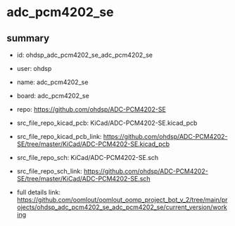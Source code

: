 # adc_pcm4202_se
 
## summary 
* id: ohdsp_adc_pcm4202_se_adc_pcm4202_se
* user: ohdsp
* name: adc_pcm4202_se
* board: adc_pcm4202_se
* repo: https://github.com/ohdsp/ADC-PCM4202-SE
* src_file_repo_kicad_pcb: KiCad/ADC-PCM4202-SE.kicad_pcb
* src_file_repo_kicad_pcb_link: https://github.com/ohdsp/ADC-PCM4202-SE/tree/master/KiCad/ADC-PCM4202-SE.kicad_pcb


* src_file_repo_sch: KiCad/ADC-PCM4202-SE.sch
* src_file_repo_sch_link: https://github.com/ohdsp/ADC-PCM4202-SE/tree/master/KiCad/ADC-PCM4202-SE.sch
* full details link: https://github.com/oomlout/oomlout_oomp_project_bot_v_2/tree/main/projects/ohdsp_adc_pcm4202_se_adc_pcm4202_se/current_version/working  







